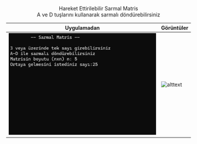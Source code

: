<p align = "center">
Hareket Ettirilebilir Sarmal Matris<br>
A ve D tuşlarını kullanarak sarmalı döndürebilirsiniz
  
Uygulamadan | Görüntüler
---|---
![alttext](https://github.com/selcukdinc/SarmalMatris/blob/main/images/Anaekran.png?raw=true) | ![alttext](https://github.com/selcukdinc/SarmalMatris/blob/main/images/Sarmal.gif?raw=true)

</p>
